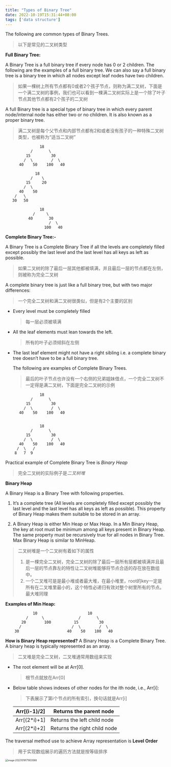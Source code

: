 ```yaml
---
title: "Types of Binary Tree"
date: 2022-10-19T15:31:44+08:00
tags: ['data structure']
---
```


The following are common types of Binary Trees. 

>以下是常见的二叉树类型

**Full Binary Tree:**

 A Binary Tree is a full binary tree if every node has 0 or 2 children. The following are the examples of a full binary tree. We can also say a full binary tree is a binary tree in which all nodes except leaf nodes have two children. 

> 如果一棵树上所有节点都有0或者2个孩子节点，则称为满二叉树，下面是一个满二叉树的事例，我们也可以看到一棵满二叉树实际上是一个除了叶子节点其他节点都有2个孩子的二叉树

A full Binary tree is a special type of binary tree in which every parent node/internal node has either two or no children. It is also known as a proper binary tree.

>满二叉树是每个父节点和内部节点都有2和或者没有孩子的一种特殊二叉树类型，也被称为“适当二叉树”

```
               18
           /       \  
         15         30  
        /  \        /  \
      40    50    100   40

             18
           /    \   
         15     20    
        /  \       
      40    50   
    /   \
   30   50

               18
            /     \  
          40       30  
                   /  \
                 100   40
```

**Complete Binary Tree:-**

 A Binary Tree is a Complete Binary Tree if all the levels are completely filled except possibly the last level and the last level has all keys as left as possible.

> 如果二叉树的除了最后一层其他都被填满，并且最后一层的节点都在左侧，则被称为完全二叉树

A complete binary tree is just like a full binary tree, but with two major differences:

 >一个完全二叉树和满二叉树很类似，但是有2个主要的区别

- Every level must be completely filled

  > 每一层必须被填满

- All the leaf elements must lean towards the left.

  > 所有的叶子必须倾斜在左侧

- The last leaf element might not have a right sibling i.e. a complete binary tree doesn’t have to be a full binary tree.

  The following are examples of Complete Binary Trees.

  > 最后的叶子节点也许没有一个右侧的兄弟姐妹借点，一个完全二叉树不一定得是满二叉树，下面是完全二叉树的示例

```
               18
           /       \  
         15         30  
        /  \        /  \
      40    50    100   40


               18
           /       \  
         15         30  
        /  \        /  \
      40    50    100   40
     /  \   /
    8   7  9 
```

Practical example of Complete Binary Tree is *Binary Heap*

>完全二叉树的实际例子是*二叉树堆*

**Binary Heap**

A Binary Heap is a Binary Tree with following properties.

1. It’s a complete tree (All levels are completely filled except possibly the last level and the last level has all keys as left as possible). This property of Binary Heap makes them suitable to be stored in an array.

2. A Binary Heap is either Min Heap or Max Heap. In a Min Binary Heap, the key at root must be minimum among all keys present in Binary Heap. The same property must be recursively true for all nodes in Binary Tree. Max Binary Heap is similar to MinHeap.

> 二叉树堆是一个二叉树有着如下的属性
>
> 1. 是一棵完全二叉树，完全二叉树的除了最后一层所有层都被填满并且最后一层的节点靠左的特性让二叉树堆能够将节点合适的存在放在数组中。
> 2. 一个二叉堆可是是最小堆或者最大堆，在最小堆里，root的key一定是所有在二叉堆里最小的，这个特性必递归有效对整个树里所有的节点。最大堆同理

**Examples of Min Heap:**

```
            10                      10
         /      \               /       \  
       20        100          15         30  
      /                      /  \        /  \
    30                     40    50    100   40
```

**How is Binary Heap represented?**
A Binary Heap is a Complete Binary Tree. A binary heap is typically represented as an array.

> 二叉堆是完全二叉树，二叉堆通常用数组来实现

- The root element will be at Arr[0].

  >根节点就放在Arr[0]

- Below table shows indexes of other nodes for the ith node, i.e., Arr[i]:

  >下表展示了第i个节点的所有索引，换句话就是Arr[i]

  | Arr[(i-1)/2] | Returns the parent node      |
  | ------------ | ---------------------------- |
  | Arr[(2*i)+1] | Returns the left child node  |
  | Arr[(2*i)+2] | Returns the right child node |

The traversal method use to achieve Array representation is **Level Order**

> 用于实现数组展示的遍历方法就是按等级排序

<img src="https://pic-frank.oss-cn-beijing.aliyuncs.com/img/202210191719814.png" alt="image-20221019171933588" style="zoom:50%;" />

